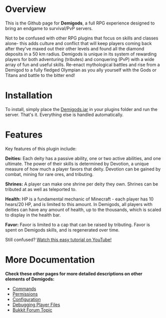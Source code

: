 Overview
========

This is the Github page for **Demigods**, a full RPG experience designed to bring an endgame to survival/PvP servers.

Not to be confused with other RPG plugins that focus on skills and classes alone- this adds culture and conflict that will keep players coming back after they've maxed out their other levels and found all the diamond deposits in a 50 km radius. Demigods is unique in its system of rewarding players for both adventuring (tributes) and conquering (PvP) with a wide array of fun and useful skills. Re-enact mythological battles and rise from a Demigod to a fully fledged Olympian as you ally yourself with the Gods or Titans and battle to the bitter end!

Installation
============

To install, simply place the [Demigods.jar](http://dev.bukkit.org/server-mods/demigods/files/) in your plugins folder and run the server. That's it. Everything else is handled automatically.

Features
========

Key features of this plugin include:

**Deities:** Each deity has a passive ability, one or two active abilities, and one ultimate. The power of their skills is determined by Devotion, a unique measure of how much a player favors that deity. Devotion can be gained by combat, mining for rare ores, and tributing.

**Shrines:** A player can make one shrine per deity they own. Shrines can be tributed at as well as teleported to.

**Health:** HP is a fundamental mechanic of Minecraft - each player has 10 hears/20 HP, and is limited to this amount. In Demigods, all players with deities can have any amount of health, up to the thousands, which is scaled to display in the health bar.

**Favor:** Favor is limited to a cap that can be raised by tributing. Favor is spent on Demigods skills, and is regenerated over time.

Still confused?  [Watch this easy tutorial on YouTube!](http://youtu.be/fpG99a-sduk)

More Documentation
==================

**Check these other pages for more detailed descriptions on other elements of Demigods:**

* [Commands](http://dev.bukkit.org/server-mods/demigods/pages/commands/)
* [Permissions](http://dev.bukkit.org/server-mods/demigods/pages/permissions/)
* [Configuration](http://dev.bukkit.org/server-mods/demigods/pages/config-guide/)
* [Debugging Player Files](http://dev.bukkit.org/server-mods/demigods/pages/debugging-player-files/)
* [Bukkit Forum Topic](http://forums.bukkit.org/threads/21186/)